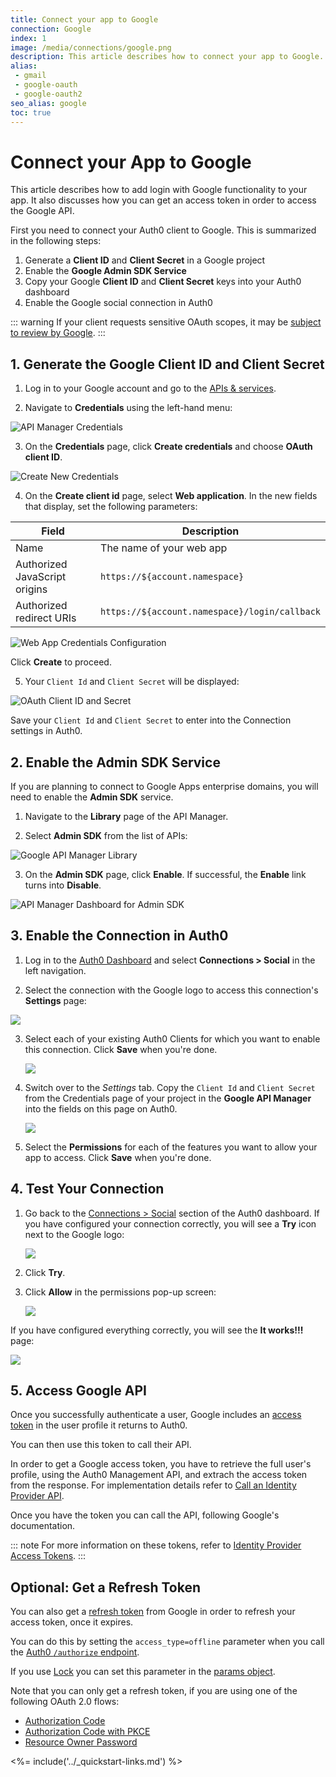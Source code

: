 ```yaml
---
title: Connect your app to Google
connection: Google
index: 1
image: /media/connections/google.png
description: This article describes how to connect your app to Google. You will need to generate keys, copy these into your Auth0 settings, and enable the connection.
alias:
 - gmail
 - google-oauth
 - google-oauth2
seo_alias: google
toc: true
---
```

# Connect your App to Google

This article describes how to add login with Google functionality to your app. It also discusses how you can get an access token in order to access the Google API.

First you need to connect your Auth0 client to Google. This is summarized in the following steps:

1. Generate a **Client ID** and **Client Secret** in a Google project
2. Enable the **Google Admin SDK Service**
3. Copy your Google **Client ID** and **Client Secret** keys into your Auth0 dashboard
4. Enable the Google social connection in Auth0

::: warning
If your client requests sensitive OAuth scopes, it may be [subject to review by Google](https://developers.google.com/apps-script/guides/client-verification).
:::

## 1. Generate the Google Client ID and Client Secret

1. Log in to your Google account and go to the [APIs & services](https://console.developers.google.com/projectselector/apis/credentials).

2. Navigate to **Credentials** using the left-hand menu:

  ![API Manager Credentials](/media/articles/connections/social/google/credentials.png)

3. On the **Credentials** page, click **Create credentials** and choose **OAuth client ID**.

  ![Create New Credentials](/media/articles/connections/social/google/create-new-credentials.png)

4. On the **Create client id** page, select **Web application**. In the new fields that display, set the following parameters:

| Field | Description |
| - | - |
| Name | The name of your web app |
| Authorized JavaScript origins | `https://${account.namespace}` |
| Authorized redirect URIs | `https://${account.namespace}/login/callback` |

  ![Web App Credentials Configuration](/media/articles/connections/social/google/create-client-id-config.png)

  Click **Create** to proceed.

5. Your `Client Id` and `Client Secret` will be displayed:

  ![OAuth Client ID and Secret](/media/articles/connections/social/google/oauth-client-info.png)

  Save your `Client Id` and `Client Secret` to enter into the Connection settings in Auth0.

## 2. Enable the Admin SDK Service

If you are planning to connect to Google Apps enterprise domains, you will need to enable the **Admin SDK** service.

1. Navigate to the **Library** page of the API Manager.

2. Select **Admin SDK** from the list of APIs:

  ![Google API Manager Library](/media/articles/connections/social/google/api-manager-library.png)

3. On the **Admin SDK** page, click **Enable**. If successful, the **Enable** link turns into **Disable**.

  ![API Manager Dashboard for Admin SDK](/media/articles/connections/social/google/enable-admin-sdk.png)

## 3. Enable the Connection in Auth0

1. Log in to the [Auth0 Dashboard](${manage_url}) and select **Connections > Social** in the left navigation.

2. Select the connection with the Google logo to access this connection's **Settings** page:

  ![](/media/articles/connections/social/google/goog-settings.png)

3. Select each of your existing Auth0 Clients for which you want to enable this connection. Click **Save** when you're done.

    ![](/media/articles/connections/social/google/goog-api-aoth0-apps.png)

4. Switch over to the *Settings* tab. Copy the `Client Id` and `Client Secret` from the Credentials page of your project in the **Google API Manager** into the fields on this page on Auth0.

    ![](/media/articles/connections/social/google/goog-api-aoth0-settings.png)

5. Select the **Permissions** for each of the features you want to allow your app to access. Click **Save** when you're done.

## 4. Test Your Connection

1. Go back to the [Connections > Social](${manage_url}/#/connections/social) section of the Auth0 dashboard. If you have configured your connection correctly, you will see a **Try** icon next to the Google logo:

    ![](/media/articles/connections/social/google/goog-api-trylogo.png)

2. Click **Try**.

3. Click **Allow** in the permissions pop-up screen:

   ![](/media/articles/connections/social/google/goog-api-permit.png)

If you have configured everything correctly, you will see the **It works!!!** page:

   ![](/media/articles/connections/social/google/goog-api-works.png)

## 5. Access Google API

Once you successfully authenticate a user, Google includes an [access token](/tokens/access-token) in the user profile it returns to Auth0. 

You can then use this token to call their API.

In order to get a Google access token, you have to retrieve the full user's profile, using the Auth0 Management API, and extrach the access token from the response. For implementation details refer to [Call an Identity Provider API](/connections/calling-an-external-idp-api).

Once you have the token you can call the API, following Google's documentation.

::: note
For more information on these tokens, refer to [Identity Provider Access Tokens](/tokens/idp).
:::

## Optional: Get a Refresh Token

You can also get a [refresh token](/tokens/refresh-token) from Google in order to refresh your access token, once it expires.

You can do this by setting the `access_type=offline` parameter when you call the [Auth0 `/authorize` endpoint](/api/authentication#social). 

If you use [Lock](/libraries/lock) you can set this parameter in the [params object](/libraries/lock/configuration#params-object-).

Note that you can only get a refresh token, if you are using one of the following OAuth 2.0 flows:
* [Authorization Code](/api-auth/grant/authorization-code)
* [Authorization Code with PKCE](/api-auth/grant/authorization-code-pkce)
* [Resource Owner Password](/api-auth/grant/password)

<%= include('../_quickstart-links.md') %>
